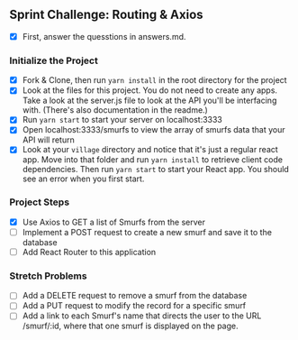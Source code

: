 ## Sprint Challenge: Routing & Axios
- [x] First, answer the quesstions in answers.md.

### Initialize the Project
- [x]  Fork & Clone, then run `yarn install` in the root directory for the project
- [x] Look at the files for this project. You do not need to create any apps. Take a look at the server.js file to look at the API you'll be interfacing with. (There's also documentation in the readme.)
- [x] Run `yarn start` to start your server on localhost:3333
- [x] Open localhost:3333/smurfs to view the array of smurfs data that your API will return
- [x] Look at your `village` directory and notice that it's just a regular react app. Move into that folder and run `yarn install` to retrieve client code dependencies. Then run `yarn start` to start your React app. You should see an error when you first start.

### Project Steps
- [x] Use Axios to GET a list of Smurfs from the server
- [ ] Implement a POST request to create a new smurf and save it to the database
- [ ] Add React Router to this application

### Stretch Problems
- [ ] Add a DELETE request to remove a smurf from the database
- [ ] Add a PUT request to modify the record for a specific smurf
- [ ] Add a link to each Smurf's name that directs the user to the URL /smurf/:id, where that one smurf is displayed on the page.
